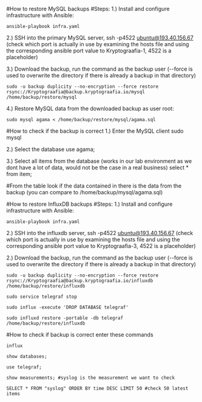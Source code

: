#How to restore MySQL backups
#Steps:
1.) Install and configure infrastructure with Ansible:

    ansible-playbook infra.yaml

2.) SSH into the primary MySQL server, ssh -p4522 ubuntu@193.40.156.67 (check which port is actually in use by examining the hosts file and using the corresponding ansible port value to Kryptograafia-1, 4522 is a placeholder)

3.) Download the backup, run the command as the backup user (--force is used to overwrite the directory if there is already a backup in that directory)

    sudo -u backup duplicity --no-encryption --force restore rsync://Kryptograafia@backup.kryptograafia.io/mysql /home/backup/restore/mysql

4.) Restore MySQL data from the downloaded backup as user root:

    sudo mysql agama < /home/backup/restore/mysql/agama.sql

#How to check if the backup is correct
1.) Enter the MySQL client
    sudo mysql

2.) Select the database
    use agama;

3.) Select all items from the database (works in our lab environment as we dont have a lot of data, would not be the case in a  real business)
    select * from item;

#From the table look if the data contained in there is the data from the backup (you can compare to /home/backup/mysql/agama.sql)

#How to restore InfluxDB backups
#Steps:
1.) Install and configure infrastructure with Ansible:

    ansible-playbook infra.yaml

2.) SSH into the influxdb server, ssh -p4522 ubuntu@193.40.156.67 (check which port is actually in use by examining the hosts file and using the corresponding ansible port value to Kryptograafia-3, 4522 is a placeholder)

2.) Download the backup, run the command as the backup user (--force is used to overwrite the directory if there is already a backup in that directory)

    sudo -u backup duplicity --no-encryption --force restore rsync://Kryptograafia@backup.kryptograafia.io/influxdb /home/backup/restore/influxdb
 
    sudo service telegraf stop

    sudo influx -execute 'DROP DATABASE telegraf'
 
    sudo influxd restore -portable -db telegraf /home/backup/restore/influxdb

#How to check if backup is correct enter these commands

    influx
 
    show databases;

    use telegraf;

    show measurements; #syslog is the measurement we want to check

    SELECT * FROM "syslog" ORDER BY time DESC LIMIT 50 #check 50 latest items
